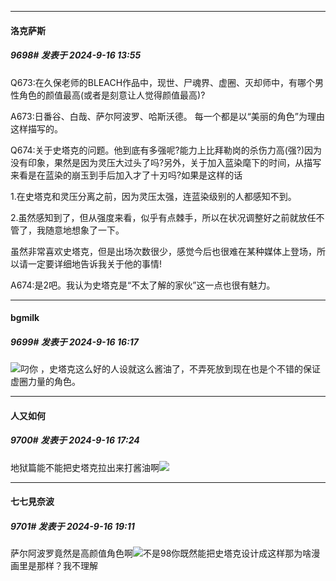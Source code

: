 ﻿
*****

####  洛克萨斯  
##### 9698#       发表于 2024-9-16 13:55

Q673:在久保老师的BLEACH作品中，现世、尸魂界、虚圈、灭却师中，有哪个男性角色的颜值最高(或者是刻意让人觉得颜值最高)?

A673:日番谷、白哉、萨尔阿波罗、哈斯沃德。 每一个都是以“美丽的角色”为理由这样描写的。

Q674:关于史塔克的问题。他到底有多强呢?能力上比拜勒岗的杀伤力高(强?)因为没有印象，果然是因为灵压大过头了吗?另外，关于加入蓝染麾下的时间，从描写来看是在蓝染的崩玉到手后加入才了十刃吗?如果是这样的话

1.在史塔克和灵压分离之前，因为灵压太强，连蓝染级别的人都感知不到。

2.虽然感知到了，但从强度来看，似乎有点棘手，所以在状况调整好之前就放任不管了，我随意地想象了一下。

虽然非常喜欢史塔克，但是出场次数很少，感觉今后也很难在某种媒体上登场，所以请一定要详细地告诉我关于他的事情!

A674:是2吧。我认为史塔克是“不太了解的家伙”这一点也很有魅力。


*****

####  bgmilk  
##### 9699#       发表于 2024-9-16 16:17

<img src="https://static.saraba1st.com/image/smiley/face2017/004.gif" referrerpolicy="no-referrer">叼你 ，史塔克这么好的人设就这么酱油了，不弄死放到现在也是个不错的保证虚圈力量的角色。


*****

####  人又如何  
##### 9700#       发表于 2024-9-16 17:24

地狱篇能不能把史塔克拉出来打酱油啊<img src="https://static.saraba1st.com/image/smiley/face2017/091.png" referrerpolicy="no-referrer">


*****

####  七七見奈波  
##### 9701#       发表于 2024-9-16 19:11

萨尔阿波罗竟然是高颜值角色啊<img src="https://static.saraba1st.com/image/smiley/face2017/090.png" referrerpolicy="no-referrer">不是98你既然能把史塔克设计成这样那为啥漫画里是那样？我不理解


